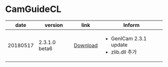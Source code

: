 # CamGuideCL

| date | version | link | Inform |
|---|---|---|-------------|
| 20180517 | 2.3.1.0 beta6 | [Download](https://github.com/CREVIS/Camera/blob/master/CamGuideCL/CamGuideCL_V2.3.1.0(Beta).zip)| <ul><li>GenICam 2.3.1 update<br/></li><li>zlib.dll 추가</li></ul> |
